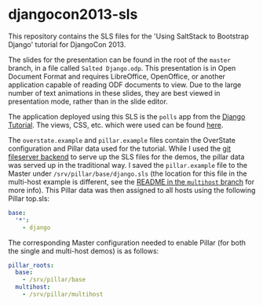djangocon2013-sls
=================

This repository contains the SLS files for the 'Using SaltStack to Bootstrap
Django' tutorial for DjangoCon 2013.

The slides for the presentation can be found in the root of the ``master``
branch, in a file called ``Salted Django.odp``. This presentation is in Open
Document Format and requires LibreOffice, OpenOffice, or another application
capable of reading ODF documents to view. Due to the large number of text
animations in these slides, they are best viewed in presentation mode, rather
than in the slide editor.

The application deployed using this SLS is the ``polls`` app from the [Django
Tutorial](https://docs.djangoproject.com/en/1.5/intro/tutorial01/). The views,
CSS, etc. which were used can be found
[here](https://github.com/terminalmage/django-tutorial).

The ``overstate.example`` and ``pillar.example`` files contain the OverState
configuration and Pillar data used for the tutorial. While I used the [git
fileserver
backend](http://docs.saltstack.com/ref/file_server/backends.html?highlight=git%20fileserver)
to serve up the SLS files for the demos, the pillar data was served up in the
traditional way. I saved the ``pillar.example`` file to the Master under
``/srv/pillar/base/django.sls`` (the location for this file in the multi-host
example is different, see the [README in the ``multihost``
branch](https://github.com/terminalmage/djangocon2013-sls/tree/multihost#djangocon2013-sls)
for more info). This Pillar data was then assigned to all hosts using the
following Pillar top.sls:

```yaml
base:
  '*':
    - django
```

The corresponding Master configuration needed to enable Pillar (for both the
single and multi-host demos) is as follows:

```yaml
pillar_roots:
  base:
    - /srv/pillar/base
  multihost:
    - /srv/pillar/multihost
